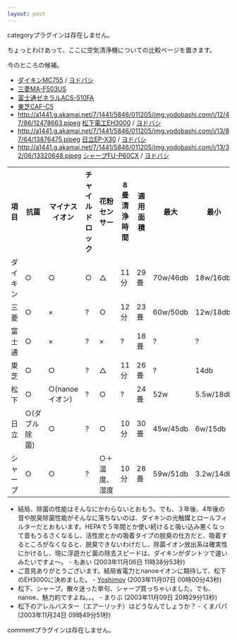 ```yaml
---
layout: post
---
```

<p><span class="error">categoryプラグインは存在しません。</span></p>
<p>ちょっとわけあって、ここに空気清浄機についての比較ページを置きます。</p>
<p>今のところの候補。</p>
<ul>
<li><a href="http://www.daikin.co.jp/press/2003/030728/index.html">ダイキンMC755</a> / <a href="http://www.yodobashi.com/enjoy/more/i/oid2_2157704/12526334.html">ヨドバシ</a></li>
<li><a href="http://www.mitsubishielectric.co.jp/home/airclean/cleanair_b.html">三菱MA-F503US</a></li>
<li><a href="http://www.fujitsugeneral.co.jp/japanese/products/aircleaner/aircle/products/products_ac/pd_acs510fa_top_m.html">富士通ゼネラルACS-510FA</a></li>
<li><a href="http://www.toshiba-carrier.co.jp/products/small/07/kenkou_1.htm#01">東芝CAF-C5</a></li>
<li><a href="http://a1441.g.akamai.net/7/1441/5846/011205/img.yodobashi.com/i/12/47/86/12478663.pjpeg">http://a1441.g.akamai.net/7/1441/5846/011205/img.yodobashi.com/i/12/47/86/12478663.pjpeg</a> <a href="http://www.mew.co.jp/press/0308/0308-2.htm">松下電工EH3000</a> / <a href="http://www.yodobashi.com/enjoy/more/i/oid2_2157704/12059174.html">ヨドバシ</a></li>
<li><a href="http://a1441.g.akamai.net/7/1441/5846/011205/img.yodobashi.com/i/13/87/64/13876475.pjpeg">http://a1441.g.akamai.net/7/1441/5846/011205/img.yodobashi.com/i/13/87/64/13876475.pjpeg</a> <a href="http://kadenfan.hitachi.co.jp/airclean/x30/index.html">日立EP-X30</a> / <a href="http://www.yodobashi.com/enjoy/more/i/oid2_2157704/13560208.html">ヨドバシ</a></li>
<li><a href="http://a1441.g.akamai.net/7/1441/5846/011205/img.yodobashi.com/i/13/32/06/13320648.pjpeg">http://a1441.g.akamai.net/7/1441/5846/011205/img.yodobashi.com/i/13/32/06/13320648.pjpeg</a> <a href="http://www.sharp.co.jp/corporate/news/fup60cx.html">シャープFU-P60CX</a> / <a href="http://www.yodobashi.com/enjoy/more/i/oid2_2157704/13312085.html">ヨドバシ</a></li>
</ul>
<table>
<tr>
<th>項目</th>
<th>抗菌</th>
<th>マイナスイオン</th>
<th>チャイルドロック</th>
<th>花粉センサー</th>
<th>8畳清浄時間</th>
<th>適用面積</th>
<th>最大</th>
<th>最小</th>
<th>価格</th>
</tr>
<tr>
<td>ダイキン</td>
<td>○</td>
<td>○</td>
<td>○</td>
<td>△</td>
<td>11分</td>
<td>29畳</td>
<td>70w/46db</td>
<td>18w/16db</td>
<td>?(49.8k)</td>
</tr>
<tr>
<td>三菱</td>
<td>○</td>
<td>×</td>
<td>?</td>
<td>○</td>
<td>12分</td>
<td>23畳</td>
<td>60w/50db</td>
<td>12w/18db</td>
<td>60k</td>
</tr>
<tr>
<td>富士通</td>
<td>○</td>
<td>×</td>
<td>?</td>
<td>×</td>
<td>?</td>
<td>18畳</td>
<td>?</td>
<td>?</td>
<td>65k</td>
</tr>
<tr>
<td>東芝</td>
<td>○</td>
<td>○</td>
<td>?</td>
<td>△</td>
<td>11分</td>
<td>26畳</td>
<td>?</td>
<td>14db</td>
<td>54k</td>
</tr>
<tr>
<td>松下</td>
<td>○</td>
<td>○(nanoeイオン)</td>
<td>?</td>
<td>○</td>
<td>?</td>
<td>24畳</td>
<td>52w</td>
<td>5.5w/18db</td>
<td>?(39.8k)</td>
</tr>
<tr>
<td>日立</td>
<td>○(ダブル除菌)</td>
<td>○</td>
<td>?</td>
<td>○</td>
<td>10分</td>
<td>30畳</td>
<td>45w/45db</td>
<td>6w/15db</td>
<td>57k(39.8k)</td>
</tr>
<tr>
<td>シャープ</td>
<td>○</td>
<td>○</td>
<td>?</td>
<td>○＋温度、湿度</td>
<td>10分</td>
<td>28畳</td>
<td>59w/51db</td>
<td>3.2w/14db</td>
<td>68k(49.8k)</td>
</tr>
</table>
<ul>
<li>結局、除菌の性能はそんなにかわらないとおもう。でも、３年後、4年後の音や脱臭除菌性能がそんなに落ちないのは、ダイキンの光触媒とロールフィルターだとおもいます。HEPAで５年間とか使い続けると吸い込み悪くなって音もうるさくなるし、活性炭とかの吸着タイプの脱臭の仕方だと、吸着するところがなくなると、脱臭できないわけだし、除菌イオン放出系は確実性にかけるし、現に浮遊カビ菌の除去スピードは、ダイキンがダントツで速いみたいですよ〜。 - もあい (2003年11月06日 11時38分53秒)</li>
<li>ご意見ありがとうございます。結局省電力とnanoeイオンに期待して、松下のEH3000に決めました。 - <a href="/?page=Yoshimov" class="wikipage">Yoshimov</a> (2003年11月07日 00時00分43秒)</li>
<li>松下、シャープ。散々迷った挙句、シャープ買っちゃいました。でも、nanoe、魅力的ですよね。。。 - まりぶ (2003年11月09日 20時29分13秒)</li>
<li>松下のアレルバスター（エアーリッチ）はどうなんでしょうか？ - くまパパ (2003年11月24日 09時49分51秒)</li>
</ul>
<p><span class="error">commentプラグインは存在しません。</span> </p>
